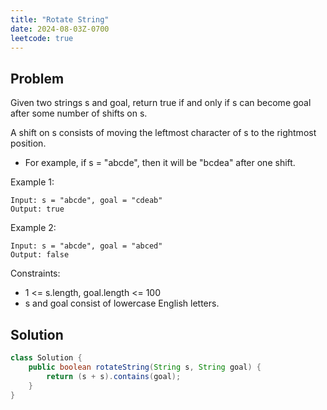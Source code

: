 ```yaml
---
title: "Rotate String"
date: 2024-08-03Z-0700
leetcode: true
---
```


## Problem

Given two strings s and goal, return true if and only if s can become goal after some number of shifts on s.

A shift on s consists of moving the leftmost character of s to the rightmost position.

- For example, if s = "abcde", then it will be "bcdea" after one shift.

Example 1:

```text
Input: s = "abcde", goal = "cdeab"
Output: true
```

Example 2:

```text
Input: s = "abcde", goal = "abced"
Output: false
```

Constraints:

- 1 <= s.length, goal.length <= 100
- s and goal consist of lowercase English letters.

## Solution

```java
class Solution {
    public boolean rotateString(String s, String goal) {
        return (s + s).contains(goal);
    }
}
```
